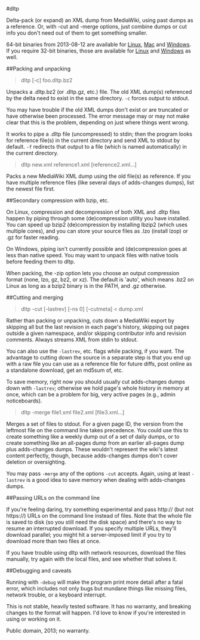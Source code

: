 #dltp

Delta-pack (or expand) an XML dump from MediaWiki, using past dumps as a reference. Or, with -cut and -merge options, just combine dumps or cut info you don't need out of them to get something smaller. 

64-bit binaries from 2013-08-12 are available for [Linux][1], [Mac][3] and [Windows][4]. If you require 32-bit binaries, those are available for [Linux][2] and [Windows][5] as well.

[1]: http://www.rfarmer.net/dltp/bin/dltp
[2]: http://www.rfarmer.net/dltp/bin/dltp386
[3]: http://www.rfarmer.net/dltp/bin/dltp.mac
[4]: http://www.rfarmer.net/dltp/bin/dltp.exe
[5]: http://www.rfarmer.net/dltp/bin/dltp386.exe

##Packing and unpacking

> dltp [-c] foo.dltp.bz2

Unpacks a .dltp.bz2 (or .dltp.gz, etc.) file. The old XML dump(s) referenced by the delta need to exist in the same directory. `-c` forces output to stdout.

You may have trouble if the old XML dumps don't exist or are truncated or have otherwise been processed. The error message may or may not make clear that this is the problem, depending on just where things went wrong.

It works to pipe a .dltp file (uncompressed) to stdin; then the program looks for reference file(s) in the current directory and send XML to stdout by default. `-f` redirects that output to a file (which is named automatically) in the current directory.

> dltp new.xml reference1.xml [reference2.xml...]

Packs a new MediaWiki XML dump using the old file(s) as reference. If you have multiple reference files (like several days of adds-changes dumps), list the newest file first.

##Secondary compression with bzip, etc.

On Linux, compression and decompression of both XML and .dltp files happen by piping through some (de)compression utility you have installed. You can speed up bzip2 (de)compression by installing lbzip2 (which uses multiple cores), and you can store your source files as .lzo (install lzop) or .gz for faster reading. 

On Windows, piping isn't currently possible and (de)compression goes at less than native speed. You may want to unpack files with native tools before feeding them to dltp.

When packing, the -zip option lets you choose an output compression format (none, lzo, gz, bz2, or xz). The default is 'auto', which means .bz2 on Linux as long as a bzip2 binary is in the PATH, and .gz otherwise.

##Cutting and merging

> dltp -cut [-lastrev] [-ns 0] [-cutmeta] < dump.xml

Rather than packing or unpacking, cuts down a MediaWiki export by skipping all but the last revision in each page's history, skipping out pages outside a given namespace, and/or skipping contributor info and revision comments. Always streams XML from stdin to stdout.

You can also use the `-lastrev`, etc. flags while packing, if you want. The advantage to cutting down the source in a separate step is that you end up with a raw file you can use as a reference file for future diffs, post online as a standalone download, get an md5sum of, etc.

To save memory, right now you should usually cut adds-changes dumps down with `-lastrev`; otherwise we hold  page's whole history in memory at once, which can be a problem for big, very active pages (e.g., admin noticeboards).

> dltp -merge file1.xml file2.xml [file3.xml...]

Merges a set of files to stdout. For a given page ID, the version from the leftmost file on the command line takes precedence. You could use this to create something like a weekly dump out of a set of daily dumps, or to create something like an all-pages dump from an earlier all-pages dump plus adds-changes dumps. These wouldn't represent the wiki's latest content perfectly, though, because adds-changes dumps don't cover deletion or oversighting.

You may pass `-merge` any of the options `-cut` accepts. Again, using at least `-lastrev` is a good idea to save memory when dealing with adds-changes dumps.

##Passing URLs on the command line

If you're feeling daring, try something experimental and pass http:// (but not https://) URLs on the command line instead of files. Note that the whole file is saved to disk (so you still need the disk space) and there's no way to resume an interrupted download. If you specify multiple URLs, they'll download parallel; you might hit a server-imposed limit if you try to download more than two files at once.

If you have trouble using dltp with network resources, download the files manually, try again with the local files, and see whether that solves it.

##Debugging and caveats

Running with `-debug` will make the program print more detail after a fatal error, which includes not only bugs but mundane things like missing files, network trouble, or a keyboard interrupt.

This is not stable, heavily tested software. It has no warranty, and breaking changes to the format will happen.  I'd love to know if you're interested in using or working on it.

Public domain, 2013; no warranty.

